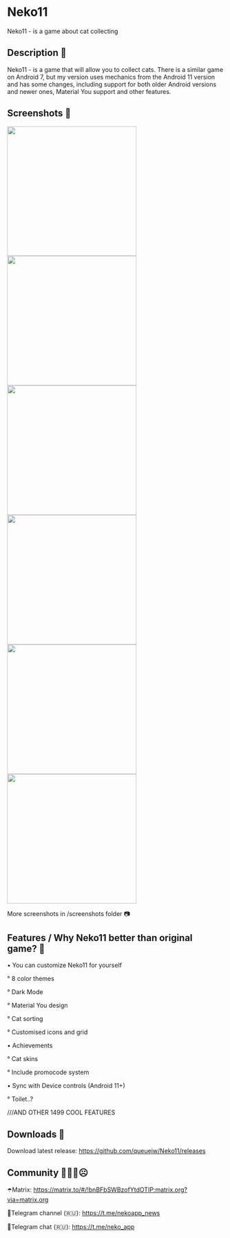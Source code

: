 # Neko11
Neko11 - is a game about cat collecting

## Description 🎀
Neko11 - is a game that will allow you to collect cats. There is a similar game on Android 7, but my version uses mechanics from the Android 11 version and has some changes, including support for both older Android versions and newer ones, Material You support and other features.

## Screenshots 📸
<img src='/screenshots/photo_2024-01-16_16-13-44.jpg' width='300'> <img src='/screenshots/photo_2024-01-16_16-48-15.jpg' width='300'> <img src='/screenshots/photo_2024-01-16_16-49-28.jpg' width='300'>
<img src='/screenshots/photo_2024-01-16_16-56-34 (2).jpg' width='300'> <img src='/screenshots/photo_2024-01-16_16-56-34.jpg' width='300'> <img src='/screenshots/photo_2024-01-16_16-56-34 (3).jpg' width='300'>
 
More screenshots in /screenshots folder 📷


## Features / Why Neko11 better than original game? 🚽
 • You can customize Neko11 for yourself
 
° 8 color themes 
 
° Dark Mode
 
° Material You design
 
° Cat sorting

° Customised icons and grid

 • Achievements

 ° Cat skins

° Include promocode system

 • Sync with Device controls (Android 11+)

 ° Toilet..?

///AND OTHER 1499 COOL FEATURES 

## Downloads 📲
 Download latest release: https://github.com/queuejw/Neko11/releases
 

## Community 🤗😄🤭☹️
☂️Matrix: https://matrix.to/#/!bnBFbSWBzofYtdOTIP:matrix.org?via=matrix.org
 
🧦Telegram channel (🇷🇺): https://t.me/nekoapp_news
 
🎃Telegram chat (🇷🇺): https://t.me/neko_app
